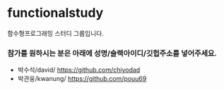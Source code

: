 # functionalstudy
함수형프로그래밍 스터디 그룹입니다.


### 참가를 원하시는 분은 아래에 성명/슬랙아이디/깃헙주소를 넣어주세요.
* 박수석/david/ https://github.com/chiyodad
* 박관웅/kwanung/ https://github.com/pouu69
